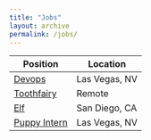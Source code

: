 ```yaml
---
title: "Jobs"
layout: archive
permalink: /jobs/
---
```



| Position         |  Location                                                 |
| ---------------- | --------------------------------------------------------- |
| [Devops](#)      | Las Vegas, NV                                             |
| [Toothfairy](#)  | Remote                                                    |
| [Elf](#)         | San Diego, CA                                             |
| [Puppy Intern](#)| Las Vegas, NV                                             |

